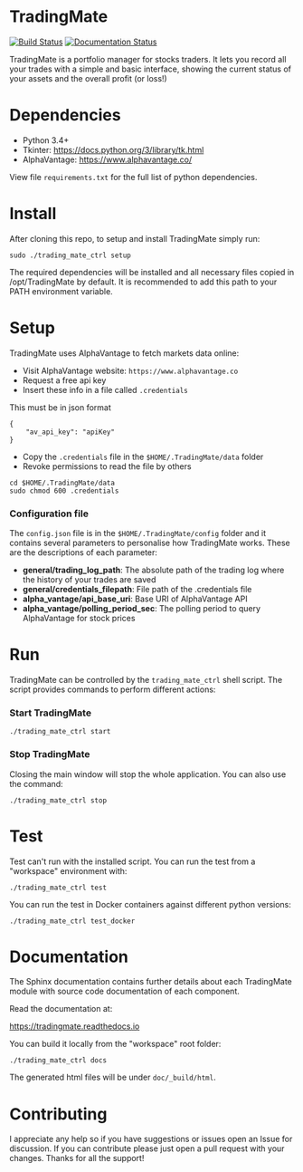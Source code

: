 # TradingMate
[![Build Status](https://travis-ci.com/ilcardella/TradingMate.svg?branch=master)](https://travis-ci.com/ilcardella/TradingMate) [![Documentation Status](https://readthedocs.org/projects/tradingmate/badge/?version=latest)](https://tradingmate.readthedocs.io/en/latest/?badge=latest)

TradingMate is a portfolio manager for stocks traders. It lets you record all
your trades with a simple and basic interface, showing the current status of
your assets and the overall profit (or loss!)

# Dependencies

- Python 3.4+
- Tkinter: https://docs.python.org/3/library/tk.html
- AlphaVantage: https://www.alphavantage.co/

View file `requirements.txt` for the full list of python dependencies.

# Install

After cloning this repo, to setup and install TradingMate simply run:
```
sudo ./trading_mate_ctrl setup
```

The required dependencies will be installed and all necessary files copied in
/opt/TradingMate by default.
It is recommended to add this path to your PATH environment variable.

# Setup

TradingMate uses AlphaVantage to fetch markets data online:

- Visit AlphaVantage website: `https://www.alphavantage.co`
- Request a free api key
- Insert these info in a file called `.credentials`

This must be in json format
```
{
    "av_api_key": "apiKey"
}
```
- Copy the `.credentials` file in the `$HOME/.TradingMate/data` folder
- Revoke permissions to read the file by others

```
cd $HOME/.TradingMate/data
sudo chmod 600 .credentials
```
### Configuration file

The `config.json` file is in the `$HOME/.TradingMate/config` folder and it contains several parameters to personalise how TradingMate works.
These are the descriptions of each parameter:

- **general/trading_log_path**: The absolute path of the trading log where the history of your trades are saved
- **general/credentials_filepath**: File path of the .credentials file
- **alpha_vantage/api_base_uri**: Base URI of AlphaVantage API
- **alpha_vantage/polling_period_sec**: The polling period to query AlphaVantage for stock prices

# Run

TradingMate can be controlled by the `trading_mate_ctrl` shell script.
The script provides commands to perform different actions:

### Start TradingMate

```
./trading_mate_ctrl start
```

### Stop TradingMate

Closing the main window will stop the whole application.
You can also use the command:
```
./trading_mate_ctrl stop
```

# Test

Test can't run with the installed script.
You can run the test from a "workspace" environment with:
```
./trading_mate_ctrl test
```
You can run the test in Docker containers against different python versions:
```
./trading_mate_ctrl test_docker
```

# Documentation

The Sphinx documentation contains further details about each TradingMate module
with source code documentation of each component.

Read the documentation at:

https://tradingmate.readthedocs.io

You can build it locally from the "workspace" root folder:
```
./trading_mate_ctrl docs
```

The generated html files will be under `doc/_build/html`.

# Contributing

I appreciate any help so if you have suggestions or issues open an Issue for discussion.
If you can contribute please just open a pull request with your changes.
Thanks for all the support!
